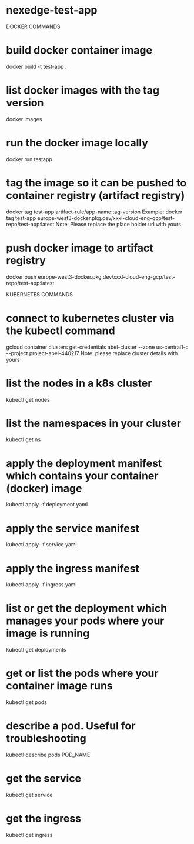 # nexedge-test-app

DOCKER COMMANDS
# build docker container image
docker build -t test-app .

# list docker images with the tag version
docker images

# run the docker image locally
docker run testapp

# tag the image so it can be pushed to container registry (artifact registry)
docker tag test-app artifact-rule/app-name:tag-version
Example:
docker tag test-app europe-west3-docker.pkg.dev/xxxl-cloud-eng-gcp/test-repo/test-app:latest
Note: Please replace the place holder url with yours

# push docker image to artifact registry
docker push europe-west3-docker.pkg.dev/xxxl-cloud-eng-gcp/test-repo/test-app:latest


KUBERNETES COMMANDS
# connect to kubernetes cluster via the kubectl command
gcloud container clusters get-credentials abel-cluster --zone us-central1-c --project project-abel-440217
Note: please replace cluster details with yours

# list the nodes in a k8s cluster
kubectl get nodes

# list the namespaces in your cluster
kubectl get ns

# apply the deployment manifest which contains your container (docker) image 
kubectl apply -f deployment.yaml

# apply the service manifest
kubectl apply -f service.yaml

# apply the ingress manifest
kubectl apply -f ingress.yaml

# list or get the deployment which manages your pods where your image is running
kubectl get deployments

# get or list the pods where your container image runs
kubectl get pods

# describe a pod. Useful for troubleshooting
kubectl describe pods POD_NAME 

# get the service
kubectl get service

# get the ingress
kubectl get ingress